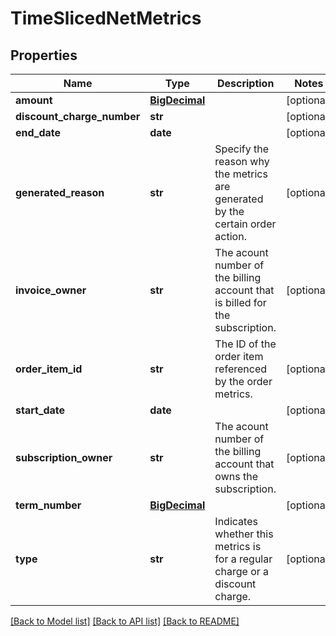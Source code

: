 # TimeSlicedNetMetrics

## Properties
Name | Type | Description | Notes
------------ | ------------- | ------------- | -------------
**amount** | [**BigDecimal**](BigDecimal.md) |  | [optional] 
**discount_charge_number** | **str** |  | [optional] 
**end_date** | **date** |  | [optional] 
**generated_reason** | **str** | Specify the reason why the metrics are generated by the certain order action.  | [optional] 
**invoice_owner** | **str** | The acount number of the billing account that is billed for the subscription. | [optional] 
**order_item_id** | **str** | The ID of the order item referenced by the order metrics. | [optional] 
**start_date** | **date** |  | [optional] 
**subscription_owner** | **str** | The acount number of the billing account that owns the subscription. | [optional] 
**term_number** | [**BigDecimal**](BigDecimal.md) |  | [optional] 
**type** | **str** | Indicates whether this metrics is for a regular charge or a discount charge. | [optional] 

[[Back to Model list]](../README.md#documentation-for-models) [[Back to API list]](../README.md#documentation-for-api-endpoints) [[Back to README]](../README.md)

